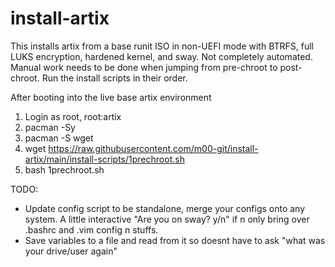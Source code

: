 # install-artix
This installs artix from a base runit ISO in non-UEFI mode with BTRFS, full LUKS encryption, hardened kernel, and sway.
Not completely automated. Manual work needs to be done when jumping from pre-chroot to post-chroot.
Run the install scripts in their order.

After booting into the live base artix environment
1. Login as root, root:artix
2. pacman -Sy
3. pacman -S wget
4. wget https://raw.githubusercontent.com/m00-git/install-artix/main/install-scripts/1prechroot.sh
5. bash 1prechroot.sh

TODO:
* Update config script to be standalone, merge your configs onto any system. A little interactive "Are you on sway? y/n" if n only bring over .bashrc and .vim config n stuffs.
* Save variables to a file and read from it so doesnt have to ask "what was your drive/user again"
